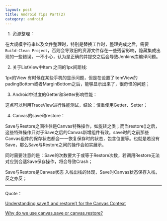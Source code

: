 ```yaml
---
layout: post
title: Android Tips Part(2)
category: android
---
```


1.  资源整理：

在大规模字符串以及文件整理时，特别是替换工作时，整理完成之后，需要`Build-Clean Project`，否则会导致旧的资源文件存在一些残留影响，隐藏集成出现的一些错误，一不小心，认为是正确的并提交之后会导致Jenkins库编译问题。


2. 关于ListView中Item 之间的1px间距线:

1px的View 有时候在某些手机的显示问题，但是在设置了itemView的padingBottom或者MarginBottom之后，能够显示出来了，很奇怪的问题；

3.  Android中过度的Getter和Setter影响性能：

这点可以利用TraceView进行性能测试，结论：慎重使用Getter、Setter；

4. Canvas的save和restore： 

Save与Restore之间往往是Canvas特殊操作，如旋转之类；而当restore()之后，这些特殊操作只对于Save之后的Canvas新增组件有效。save时的之前那些Canvas组件的保存状态都会一一恢复保存时的状态，包含位置等。也就是若没有Save，那么Save与Restore之间的操作会如实展示。

同时需要注意的是：Save的次数要大于或等于Restore次数，若调用Restore无法对应到合适Save保存操作，将会导致Crash；

Save与Restore是Canvas状态 入栈出栈的体现，Save时Canvas状态保存入栈，反之亦反；












---

Quote：

[Understanding save() and restore() for the Canvas Context](http://html5.litten.com/understanding-save-and-restore-for-the-canvas-context/)

[Why do we use canvas.save or canvas.restore?](http://stackoverflow.com/questions/3051981/why-do-we-use-canvas-save-or-canvas-restore)